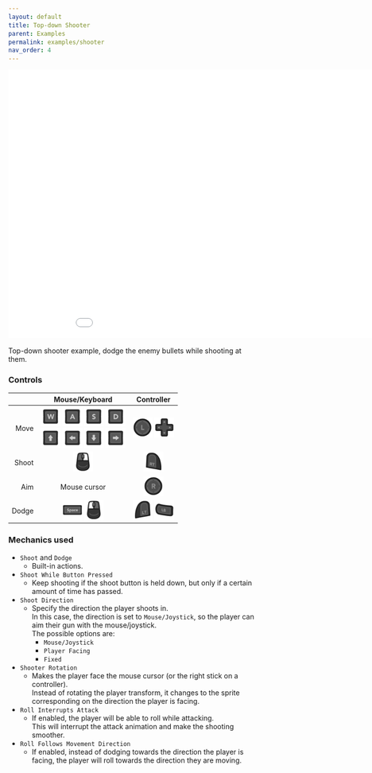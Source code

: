 ```yaml
--- 
layout: default
title: Top-down Shooter
parent: Examples
permalink: examples/shooter
nav_order: 4
---
```


<iframe id="" src="Shooter-Build" name="" width="960" height="540" frameborder="0" marginheight="0" scrolling="no"></iframe>

Top-down shooter example, dodge the enemy bullets while shooting at them.

### Controls

|         | Mouse/Keyboard | Controller |
| ------: | :-------------:  | :----------: |
|  Move   | <img src="../assets/KeyPrompts/Keyboard/W.png" width="40"> <img src="../assets/KeyPrompts/Keyboard/A.png" width="40"> <img src="../assets/KeyPrompts/Keyboard/S.png" width="40"> <img src="../assets/KeyPrompts/Keyboard/D.png" width="40"> <br> <img src="../assets/KeyPrompts/Keyboard/Arrow_Up.png" width="40"> <img src="../assets/KeyPrompts/Keyboard/Arrow_Left.png" width="40"> <img src="../assets/KeyPrompts/Keyboard/Arrow_Down.png" width="40"> <img src="../assets/KeyPrompts/Keyboard/Arrow_Right.png" width="40">| <img src="../assets/KeyPrompts/Controller/LeftStick.png" width="40"> <img src="../assets/KeyPrompts/Controller/Dpad.png" width="40">|
| Shoot | <img src="../assets/KeyPrompts/Keyboard/Mouse_Right.png" width="40"> | <img src="../assets/KeyPrompts/Controller/RT.png" width="40"> |
| Aim | Mouse cursor | <img src="../assets/KeyPrompts/Controller/RightStick.png" width="40"> |
| Dodge | <img src="../assets/KeyPrompts/Keyboard/Space.png" width="40"> <img src="../assets/KeyPrompts/Keyboard/Mouse_Left.png" width="40"> | <img src="../assets/KeyPrompts/Controller/LT.png" width="40"> <img src="../assets/KeyPrompts/Controller/LB.png" width="40"> |

### Mechanics used
- `Shoot` and `Dodge`
  - Built-in actions.
- `Shoot While Button Pressed`
  - Keep shooting if the shoot button is held down, but only if a certain amount of time has passed.
- `Shoot Direction`
  - Specify the direction the player shoots in.<br>
    In this case, the direction is set to `Mouse/Joystick`, so the player can aim their gun with the mouse/joystick.<br>
    The possible options are:
    - `Mouse/Joystick`
    - `Player Facing`
    - `Fixed`
- `Shooter Rotation`
  - Makes the player face the mouse cursor (or the right stick on a controller).<br>
    Instead of rotating the player transform, it changes to the sprite corresponding on the direction the player is facing.
- `Roll Interrupts Attack`
  - If enabled, the player will be able to roll while attacking.<br>
    This will interrupt the attack animation and make the shooting smoother.
- `Roll Follows Movement Direction`
  - If enabled, instead of dodging towards the direction the player is facing, the player will roll towards the direction they are moving.